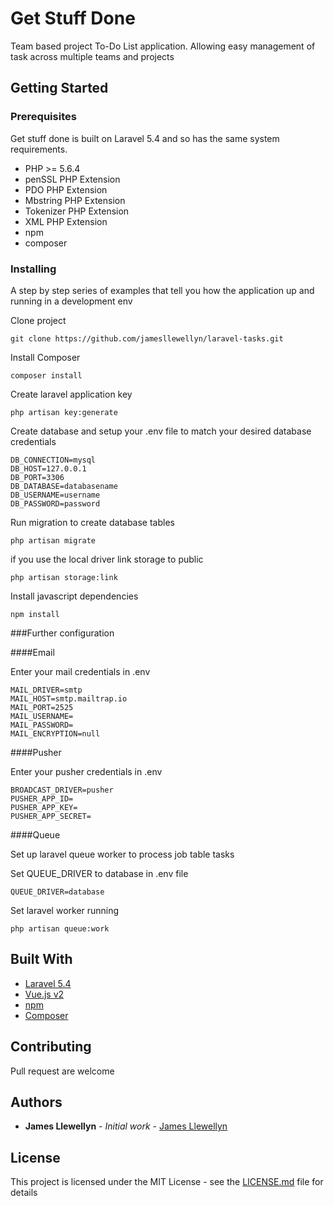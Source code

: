 # Get Stuff Done

Team based project To-Do List application. Allowing easy management of task across multiple teams and projects  

## Getting Started

### Prerequisites

Get stuff done is built on Laravel 5.4 and so has the same system requirements.

* PHP >= 5.6.4
* penSSL PHP Extension
* PDO PHP Extension
* Mbstring PHP Extension
* Tokenizer PHP Extension
* XML PHP Extension
* npm
* composer

### Installing

A step by step series of examples that tell you how the application up and running in a development env

Clone project

```
git clone https://github.com/jamesllewellyn/laravel-tasks.git
```

Install Composer

```
composer install
```

Create laravel application key

```
php artisan key:generate
```

Create database and setup your .env file to match your desired database credentials

```
DB_CONNECTION=mysql
DB_HOST=127.0.0.1
DB_PORT=3306
DB_DATABASE=databasename
DB_USERNAME=username
DB_PASSWORD=password
```

Run migration to create database tables

```
php artisan migrate
```
if you use the local driver link storage to public

```
php artisan storage:link 
```

Install javascript dependencies

```
npm install
```

###Further configuration

####Email

Enter your mail credentials in .env
```
MAIL_DRIVER=smtp
MAIL_HOST=smtp.mailtrap.io
MAIL_PORT=2525
MAIL_USERNAME=
MAIL_PASSWORD=
MAIL_ENCRYPTION=null
```
####Pusher

Enter your pusher credentials in .env
```
BROADCAST_DRIVER=pusher
PUSHER_APP_ID=
PUSHER_APP_KEY=
PUSHER_APP_SECRET=
```
####Queue

Set up laravel queue worker to process job table tasks

Set QUEUE_DRIVER to database in .env file

```
QUEUE_DRIVER=database
```
Set laravel worker running 

```
php artisan queue:work
```

## Built With

* [Laravel 5.4](https://laravel.com/docs/5.4)
* [Vue.js v2](https://vuejs.org/v2/guide/)
* [npm](https://www.npmjs.com/)
* [Composer](https://getcomposer.org/)

## Contributing

Pull request are welcome 

## Authors

* **James Llewellyn** - *Initial work* - [James Llewellyn](https://github.com/jamesllewellyn)

## License

This project is licensed under the MIT License - see the [LICENSE.md](LICENSE.md) file for details

